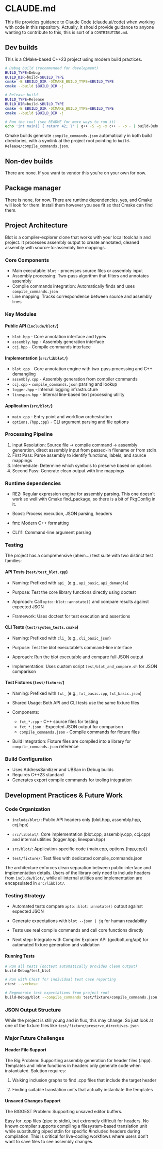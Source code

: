 # CLAUDE.md

This file provides guidance to Claude Code (claude.ai/code) when
working with code in this repository.  Actually, it should provide
guidance to anyone wanting to contribute to this, this is sort of a
`CONTRIBUTING.md`.

## Dev builds

This is a CMake-based C++23 project using modern build practices.

```bash
# Debug build (recommended for development)
BUILD_TYPE=Debug
BUILD_DIR=build-$BUILD_TYPE
cmake -B $BUILD_DIR -DCMAKE_BUILD_TYPE=$BUILD_TYPE
cmake --build $BUILD_DIR -j

# Release build
BUILD_TYPE=Release
BUILD_DIR=build-$BUILD_TYPE
cmake -B $BUILD_DIR -DCMAKE_BUILD_TYPE=$BUILD_TYPE
cmake --build $BUILD_DIR -j

# Run the tool (see README for more ways to run it)
echo 'int main() { return 42; }' | g++ -S -g -x c++ - -o - | build-Debug/blot
```

Cmake builds generate `compile_commands.json` automatically in both
build directories, with a symlink at the project root pointing to
`build-Release/compile_commands.json`.

## Non-dev builds

There are none.  If you want to vendor this you're on your own for now.

## Package manager

There is none, for now.  There are runtime dependencies, yes, and
Cmake will look for them.  Install them however you see fit so that
Cmake can find them.

## Project Architecture

Blot is a compiler-explorer clone that works with your local
toolchain and project. It processes assembly output to create
annotated, cleaned assembly with source-to-assembly line mappings.

### Core Components

- Main executable: `blot` - processes source files or assembly input
- Assembly processing: Two-pass algorithm that filters and annotates assembly
- Compile commands integration: Automatically finds and uses `compile_commands.json`
- Line mapping: Tracks correspondence between source and assembly lines

### Key Modules

#### Public API (`include/blot/`)
- `blot.hpp` - Core annotation interface and types
- `assembly.hpp` - Assembly generation interface
- `ccj.hpp` - Compile commands interface

#### Implementation (`src/libblot/`)
- `blot.cpp` - Core annotation engine with two-pass processing and C++ demangling
- `assembly.cpp` - Assembly generation from compiler commands
- `ccj.cpp` - `compile_commands.json` parsing and lookup
- `logger.hpp` - Internal logging infrastructure
- `linespan.hpp` - Internal line-based text processing utility

#### Application (`src/blot/`)
- `main.cpp` - Entry point and workflow orchestration
- `options.{hpp,cpp}` - CLI argument parsing and file options

### Processing Pipeline

1. Input Resolution: Source file → compile command → assembly
   generation, direct assembly input from passed-in filename or from
   stdin.
2. First Pass: Parse assembly to identify functions, labels, and
   source mappings
3. Intermediate: Determine which symbols to preserve based on
   options
4. Second Pass: Generate clean output with line mappings

### Runtime dependencies

- RE2: Regular expression engine for assembly parsing.  This one
  doesn't work so well with Cmake find_package, so there is a bit of
  PkgConfig in it.

- Boost: Process execution, JSON parsing, headers

- fmt: Modern C++ formatting

- CLI11: Command-line argument parsing

### Testing

The project has a comprehensive (ahem...) test suite with two distinct
test families:

#### API Tests (`test/test_blot.cpp`)

- Naming: Prefixed with `api_` (e.g., `api_basic`, `api_demangle`)

- Purpose: Test the core library functions directly using doctest

- Approach: Call `xpto::blot::annotate()` and compare results against
  expected JSON

- Framework: Uses doctest for test execution and assertions

#### CLI Tests (`test/system_tests.cmake`)

- Naming: Prefixed with `cli_` (e.g., `cli_basic_json`)

- Purpose: Test the blot executable's command-line interface

- Approach: Run the blot executable and compare full JSON output

- Implementation: Uses custom script `test/blot_and_compare.sh` for
  JSON comparison

#### Test Fixtures (`test/fixture/`)

- Naming: Prefixed with `fxt_` (e.g., `fxt_basic.cpp`,
  `fxt_basic.json`)

- Shared Usage: Both API and CLI tests use the same fixture files

- Components:
  - `fxt_*.cpp` - C++ source files for testing
  - `fxt_*.json` - Expected JSON output for comparison
  - `compile_commands.json` - Compile commands for fixture files
  
- Build Integration: Fixture files are compiled into a library for
  `compile_commands.json` reference

### Build Configuration

- Uses AddressSanitizer and UBSan in Debug builds
- Requires C++23 standard
- Generates export compile commands for tooling integration

## Development Practices & Future Work

### Code Organization

- `include/blot/`: Public API headers only (blot.hpp,
  assembly.hpp, ccj.hpp)

- `src/libblot/`: Core implementation (blot.cpp, assembly.cpp,
  ccj.cpp) and internal utilities (logger.hpp, linespan.hpp)

- `src/blot/`: Application-specific code (main.cpp,
  options.{hpp,cpp})

- `test/fixture/`: Test files with dedicated compile_commands.json

The architecture enforces clean separation between public interface
and implementation details. Users of the library only need to include
headers from `include/blot/`, while all internal utilities and
implementation are encapsulated in `src/libblot/`.

### Testing Strategy
- Automated tests compare `xpto::blot::annotate()` output against
  expected JSON

- Generate expectations with `blot --json | jq` for human readability

- Tests use real compile commands and call core functions directly

- Next step: Integrate with Compiler Explorer API (godbolt.org/api)
  for automated fixture generation and validation


#### Running Tests
```bash
# Run all tests (doctest automatically provides clean output)
build-Debug/test_blot

# Run with CTest for individual test case reporting
ctest --verbose

# Regenerate test expectations from project root
build-Debug/blot --compile_commands test/fixture/compile_commands.json test/fixture/fxt_basic.cpp --json | jq > test/fixture/fxt_basic.json
```

### JSON Output Structure

While the project is still young and in flux, this may change.  So
just look at one of the fixture files like
`test/fixture/preserve_directives.json`

### Major Future Challenges

#### Header File Support
The Big Problem: Supporting assembly generation for header files
(.hpp). Templates and inline functions in headers only generate code
when instantiated. Solution requires:

1. Walking inclusion graphs to find .cpp files that include the target header

2. Finding suitable translation units that actually instantiate the
   templates

#### Unsaved Changes Support
The BIGGEST Problem: Supporting unsaved editor buffers.

Easy for .cpp files (pipe to stdin), but extremely difficult for
headers. No known compiler supports compiling a filesystem-based
translation unit while substituting piped stdin for specific #included
headers during compilation. This is critical for live-coding workflows
where users don't want to save files to see assembly changes.
